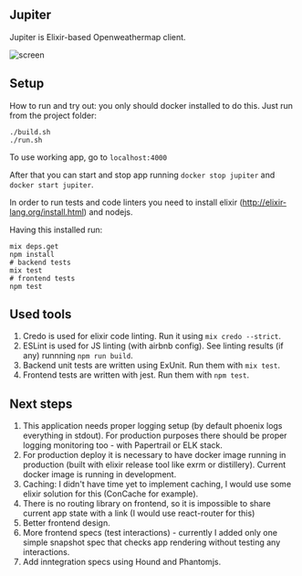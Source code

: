 ## Jupiter

Jupiter is Elixir-based Openweathermap client.

![screen](https://s27.postimg.org/3n2smwgmr/Jupiter.png)

## Setup

How to run and try out: you only should docker installed to do this.
Just run from the project folder:

```
./build.sh
./run.sh
```

To use working app, go to `localhost:4000`

After that you can start and stop app running `docker stop jupiter` and `docker start jupiter`.

In order to run tests and code linters you need to install elixir (http://elixir-lang.org/install.html)
and nodejs.

Having this installed run:
```
mix deps.get
npm install
# backend tests
mix test
# frontend tests
npm test
```

## Used tools

1. Credo is used for elixir code linting. Run it using `mix credo --strict`.
2. ESLint is used for JS linting (with airbnb config). See linting results (if any) runnning `npm run build`.
3. Backend unit tests are written using ExUnit. Run them with `mix test`.
4. Frontend tests are written with jest. Run them with `npm test`.

## Next steps

1. This application needs proper logging setup (by default phoenix logs everything in stdout).
For production purposes there should be proper logging monitoring too - with Papertrail or ELK stack.
2. For production deploy it is necessary to have docker image running in production (built with elixir release tool like
exrm or distillery). Current docker image is running in development.
3. Caching: I didn't have time yet to implement caching, I would use some elixir solution for this (ConCache for example).
4. There is no routing library on frontend, so it is impossible to share current app state with a link
(I would use react-router for this)
5. Better frontend design.
6. More frontend specs (test interactions) - currently I added only one simple snapshot spec that checks app
rendering without testing any interactions.
7. Add inntegration specs using Hound and Phantomjs.
